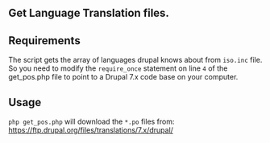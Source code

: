 Get Language Translation files.
----

Requirements
---
The script gets the array of languages drupal knows about from `iso.inc` file.
So you need to modify the `require_once` statement on line `4` of the get_pos.php
file to point to a Drupal 7.x code base on your computer.

Usage
---
`php get_pos.php` will download the `*.po` files from: https://ftp.drupal.org/files/translations/7.x/drupal/
